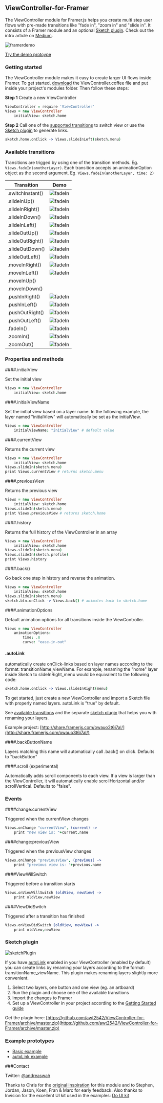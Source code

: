 ## ViewController-for-Framer
The ViewController module for Framer.js helps you create multi step user flows with pre-made transitions like "fade in", "zoom in" and "slide in". It consists of a Framer module and an optional [Sketch plugin](#sketch). Check out the intro article on [Medium](https://uxdesign.cc/create-ui-flows-using-sketch-and-framer-36b6552306b5#.4j5idvu0r).

![framerdemo](http://cl.ly/0a1y073v3A0L/2016-04-30%2009_59_07.gif)

[Try the demo protoype](http://share.framerjs.com/un1di17cqs6u/)

### <a name="gettingstarted"> </a>Getting started

The ViewController module makes it easy to create larger UI flows inside Framer. To get started,  [download](https://github.com/awt2542/ViewController-for-Framer/archive/master.zip) the ViewController.coffee file and put inside your project's modules folder. Then follow these steps:

**Step 1** Create a new ViewController

```coffeescript
ViewController = require 'ViewController'
Views = new ViewController
	initialView: sketch.home
```

**Step 2** Call one of the [supported transitions](#transitions) to switch view or use the [Sketch plugin](#sketch) to generate links.

```coffeescript
sketch.home.onClick -> Views.slideInLeft(sketch.menu)
```

### <a name="transitions"> </a>Available transitions

Transitions are trigged by using one of the transition methods. Eg. `Views.fadeIn(anotherLayer)`. Each transition accepts an animationOption object as the second argument. Eg. `Views.fadeIn(anotherLayer, time: 2)`

| Transition        | Demo        
| ------------- 		|-------------| 
| .switchInstant() 	|![fadeIn](http://cl.ly/2f0S4026411g/switchInstant.gif)|
| .slideInUp() 		|![fadeIn](http://cl.ly/0d350p25132M/slideInUp.gif)|
| .slideInRight() 	|![fadeIn](http://cl.ly/3p3c2d122n1c/slideInRight.gif)|
| .slideInDown() 	|![fadeIn](http://cl.ly/0u3o2I463428/slideInDown.gif)|
| .slideInLeft() 	|![fadeIn](http://cl.ly/3O0o0e0X1R3H/slideInLeft.gif)|
| .slideOutUp() 		|![fadeIn](http://cl.ly/3S2u3P09262T/slideOutUp.gif)|
| .slideOutRight() 	|![fadeIn](http://cl.ly/1W031x3k0025/slideOutRight.gif)|
| .slideOutDown() 	|![fadeIn](http://cl.ly/2t2m2c1w2W0t/slideOutDown.gif)|
| .slideOutLeft() 	|![fadeIn](http://cl.ly/1L0u2u0J2P1o/slideOutLeft.gif)|
| .moveInRight() 	|![fadeIn](http://cl.ly/3W1H3n400E0m/moveInRight.gif)|
| .moveInLeft() 		|![fadeIn](http://cl.ly/0K0B2A0e1A1U/moveInLeft.gif)|
| .moveInUp() 	||
| .moveInDown() 	||
| .pushInRight() 	|![fadeIn](http://cl.ly/181l1T08372m/pushInRight.gif)|
| .pushInLeft() 		|![fadeIn](http://cl.ly/0a003K0e0v1t/pushInLeft.gif)|
| .pushOutRight() 	|![fadeIn](http://cl.ly/0Z3R1W2s3o1A/pushOutRight.gif)|
| .pushOutLeft() 	|![fadeIn](http://cl.ly/0n3M0C113B3p/pushOutLeft.gif)|
| .fadeIn() 			|![fadeIn](http://cl.ly/3w3X2c080X3q/fadeIn.gif)|
| .zoomIn() 			|![fadeIn](http://cl.ly/191u2B3U0X13/zoomIn.gif)|
| .zoomOut() 			|![fadeIn](http://cl.ly/2w3d3O0F121g/zoomOut.gif)|


### Properties and methods


####.initialView

Set the initial view

```coffeescript
Views = new ViewController
	initialView: sketch.home
```

####.initialViewName

Set the initial view based on a layer name. In the following example, the layer named "initialView" will automatically be set as the initialView. 

```coffeescript
Views = new ViewController
	initialViewName: "initialView" # default value
```

####.currentView

Returns the current view

```coffeescript
Views = new ViewController
	initialView: sketch.home
Views.slideIn(sketch.menu)
print Views.currentView # returns sketch.menu
```

####.previousView

Returns the previous view

```coffeescript
Views = new ViewController
	initialView: sketch.home
Views.slideIn(sketch.menu)
print Views.previousView # returns sketch.home
```

####.history

Returns the full history of the ViewController in an array

```coffeescript
Views = new ViewController
	initialView: sketch.home
Views.slideIn(sketch.menu)
Views.slideIn(sketch.profile)
print Views.history
```

####.back()

Go back one step in history and reverse the animation.

```coffeescript
Views = new ViewController
	initialView: sketch.home
Views.slideIn(sketch.menu)
sketch.btn.onClick -> Views.back() # animates back to sketch.home
```

####.animationOptions

Default animation options for all transitions inside the ViewController.

```coffeescript
Views = new ViewController
	animationOptions:
		time: .8
		curve: "ease-in-out"
```

#### <a name="autolink"> </a> .autoLink

automatically create onClick-links based on layer names according to the format: transitionName\_viewName. For example, renaming the "home" layer inside Sketch to slideInRight\_menu would be equivalent to the following code: 

```coffeescript
sketch.home.onClick -> Views.slideInRight(menu)
```

To get started, just create a new ViewController and import a Sketch file with properly named layers. autoLink is "true" by default.

See [available transitions](#transitions) and the separate [sketch plugin](#sketch) that helps you with renaming your layers.

Example project: [http://share.framerjs.com/owauo3t6i7al/](http://share.framerjs.com/owauo3t6i7al/)

####.backButtonName

Layers matching this name will automatically call .back() on click. Defaults to "backButton"

####.scroll (experimental)

Automatically adds scroll components to each view. If a view is larger than the ViewController, it will automatically enable scrollHorizontal and/or scrollVertical. Defaults to "false".

### Events


####change:currentView

Triggered when the currentView changes

```coffeescript
Views.onChange "currentView", (current) -> 
	print "new view is: "+current.name
```

####change:previousView

Triggered when the previousView changes

```coffeescript
Views.onChange "previousView", (previous) -> 
	print "previous view is: "+previous.name
```

####ViewWillSwitch

Triggered before a transition starts

```coffeescript
Views.onViewWillSwitch (oldView, newView) ->
	print oldView,newView
```

####ViewDidSwitch

Triggered after a transition has finished

```coffeescript
Views.onViewDidSwitch (oldView, newView) ->
	print oldView,newView
```

### <a name="sketch"> </a> Sketch plugin

![sketchPlugin](http://cl.ly/0y0s0M451Q2K/ScreenFlowDemo.gif)

If you have [autoLink](#autolink) enabled in your ViewController (enabled by default) you can create links by renaming your layers according to the format: transitionName_viewName. This plugin makes renaming layers slightly more convenient.

1. Select two layers, one button and one view (eg. an artboard)
2. Run the plugin and choose one of the available transitions
3. Import the changes to Framer
4. Set up a ViewController in your project according to the [Getting Started guide](#gettingstarted)

Get the plugin here: [https://github.com/awt2542/ViewController-for-Framer/archive/master.zip](https://github.com/awt2542/ViewController-for-Framer/archive/master.zip)

### Example prototypes

- [Basic example](http://share.framerjs.com/un1di17cqs6u/)
- [autoLink example](http://share.framerjs.com/owauo3t6i7al/)


###Contact

Twitter: [@andreaswah](http://twitter.com/andreaswah)

Thanks to Chris for the [original inspiration](https://github.com/chriscamargo/framer-viewNavigationController) for this module and to Stephen, Jordan, Jason, Koen, Fran & Marc for early feedback. Also thanks to Invision for the excellent UI kit used in the examples: [Do UI kit](https://www.invisionapp.com/do)
